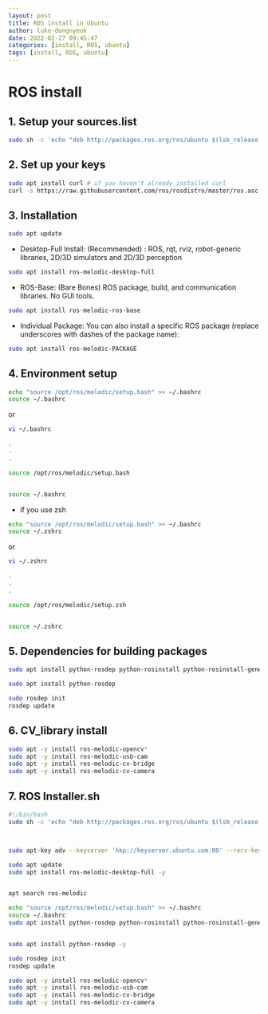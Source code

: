 ```yaml
---
layout: post
title: ROS install in Ubuntu 
author: luke-dongnyeok
date: 2022-02-27 09:45:47
categories: [install, ROS, ubuntu]
tags: [install, ROS, ubuntu]
---
```


# ROS install

## 1. Setup your sources.list

```bash
sudo sh -c 'echo "deb http://packages.ros.org/ros/ubuntu $(lsb_release -sc) main" > /etc/apt/sources.list.d/ros-latest.list'

```

## 2. Set up your keys
```bash
sudo apt install curl # if you haven't already installed curl
curl -s https://raw.githubusercontent.com/ros/rosdistro/master/ros.asc | sudo apt-key add -
```

## 3. Installation
```bash
sudo apt update
```
* Desktop-Full Install: (Recommended) : ROS, rqt, rviz, robot-generic libraries, 2D/3D simulators and 2D/3D perception

```bash
sudo apt install ros-melodic-desktop-full
```

* ROS-Base: (Bare Bones) ROS package, build, and communication libraries. No GUI tools.
```bash
sudo apt install ros-melodic-ros-base
```

* Individual Package: You can also install a specific ROS package (replace underscores with dashes of the package name):
```bash
sudo apt install ros-melodic-PACKAGE
```

## 4. Environment setup
```bash
echo "source /opt/ros/melodic/setup.bash" >> ~/.bashrc
source ~/.bashrc
```

or 

```bash
vi ~/.bashrc

.
.
.

source /opt/ros/melodic/setup.bash


source ~/.bashrc
```

* if you use zsh
```bash
echo "source /opt/ros/melodic/setup.bash" >> ~/.bashrc
source ~/.zshrc
```

or 

```bash
vi ~/.zshrc

.
.
.

source /opt/ros/melodic/setup.zsh


source ~/.zshrc
```

## 5. Dependencies for building packages
```bash
sudo apt install python-rosdep python-rosinstall python-rosinstall-generator python-wstool build-essential

sudo apt install python-rosdep

sudo rosdep init
rosdep update
```

## 6. CV_library install
```bash
sudo apt -y install ros-melodic-opencv*
sudo apt -y install ros-melodic-usb-cam
sudo apt -y install ros-melodic-cv-bridge
sudo apt -y install ros-melodic-cv-camera
```

## 7. ROS Installer.sh
```bash
#!/bin/bash
sudo sh -c 'echo "deb http://packages.ros.org/ros/ubuntu $(lsb_release -sc) main" > /etc/apt/sources.list.d/ros-latest.list'



sudo apt-key adv --keyserver 'hkp://keyserver.ubuntu.com:80' --recv-key C1CF6E31E6BADE8868B172B4F42ED6FBAB17C654

sudo apt update
sudo apt install ros-melodic-desktop-full -y


apt search ros-melodic

echo "source /opt/ros/melodic/setup.bash" >> ~/.bashrc
source ~/.bashrc
sudo apt install python-rosdep python-rosinstall python-rosinstall-generator python-wstool build-essential -y


sudo apt install python-rosdep -y

sudo rosdep init
rosdep update

sudo apt -y install ros-melodic-opencv*
sudo apt -y install ros-melodic-usb-cam
sudo apt -y install ros-melodic-cv-bridge
sudo apt -y install ros-melodic-cv-camera
```